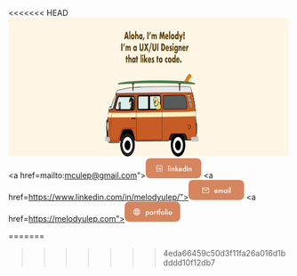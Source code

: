 <<<<<<< HEAD
<img src="https://github.com/mculep/mculep/blob/main/assets/github-banner.jpg" width="900" height="250" alt="Header picture" />
<br>
<a href=mailto:mculep@gmail.com"><img alt="Linkedin icon" src="https://github.com/mculep/mculep/blob/main/assets/linkedin-icon.jpg" width="100">
<a href=https://www.linkedin.com/in/melodyulep/"><img alt="Email icon" src="https://github.com/mculep/mculep/blob/main/assets/email-icon.jpg" width="100">
<a href=https://melodyulep.com"><img alt="Website icon" src="https://github.com/mculep/mculep/blob/main/assets/website-icon.jpg" width="100">

=======


    
>>>>>>> 4eda66459c50d3f11fa26a016d1bdddd10f12db7
<!--
**mculep/mculep** is a ✨ _special_ ✨ repository because its `README.md` (this file) appears on your GitHub profile.

Here are some ideas to get you started:

-   🔭 I’m currently working on ...
-   🌱 I’m currently learning ...
-   👯 I’m looking to collaborate on ...
-   🤔 I’m looking for help with ...
-   💬 Ask me about ...
-   📫 How to reach me: ...
-   😄 Pronouns: ...
-   ⚡ Fun fact: ...
    -->
